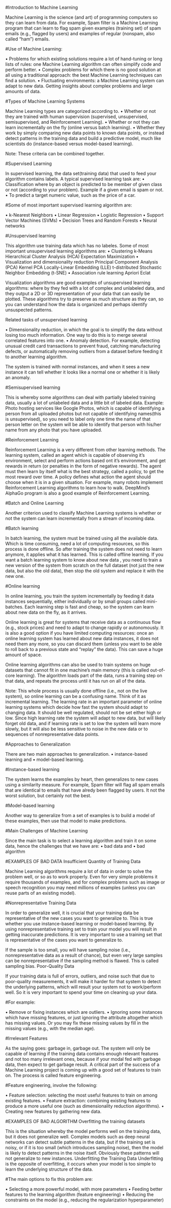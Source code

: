 #Introduction to Machine Learning

Machine Learning is the science (and art) of programming computers so they can learn from data. For example, Spam filter is a Machine Learning program that can learn to flag spam given examples (training set) of spam emails (e.g., flagged by users) and examples of regular (nonspam, also called “ham”) emails.

#Use of Machine Learning:

• Problems for which existing solutions require a lot of hand-tuning or long lists of rules: one
Machine Learning algorithm can often simplify code and perform better.
• Complex problems for which there is no good solution at all using a traditional approach:
the best Machine Learning techniques can find a solution.
• Fluctuating environments: a Machine Learning system can adapt to new data. Getting
insights about complex problems and large amounts of data.

#Types of Machine Learning Systems

Machine Learning types are categorized according to.
• Whether or not they are trained with human supervision (supervised, unsupervised, semisupervised, and Reinforcement Learning).
• Whether or not they can learn incrementally on the fly (online versus batch learning).
• Whether they work by simply comparing new data points to known data points, or instead
detect patterns in the training data and build a predictive model, much like scientists do (instance-based versus model-based learning).

Note: These criteria can be combined together.

#Supervised Learning

In supervised learning, the data set(training data) that used to feed your algorithm contains labels. A typical supervised learning task are:
• Classification where by an object is predicted to be member of given class or not (according to your problem). Example if a given email is spam or not.
• To predict a target numeric value, such as the price of a car.

#Some of most important supervised learning algorithm are:

• k-Nearest Neighbors
• Linear Regression
• Logistic Regression
• Support Vector Machines (SVMs)
• Decision Trees and Random Forests
• Neural networks

#Unsupervised learning

This algorithm use training data which has no labeles.
Some of most important unsupervised learning algorithms are: • Clustering
k-Means
Hierarchical Cluster Analysis (HCA) Expectation Maximization
• Visualization and dimensionality reduction Principal Component Analysis (PCA)
Kernel PCA
Locally-Linear Embedding (LLE)
t-distributed Stochastic Neighbor Embedding (t-SNE)
• Association rule learning Apriori
Eclat

Visualization algorithms are good examples of unsupervised learning algorithms: where by they fed with a lot of complex and unlabeled data, and they output a 2D or 3D representation of your data that can easily be plotted. These algorithms try to preserve as much structure as they can, so you can understand how the data is organized and perhaps identify unsuspected patterns.

Related tasks of unsupervised learning

• Dimensionality reduction, in which the goal is to simplify the data without losing too much
information. One way to do this is to merge several correlated features into one.
• Anomaly detection. For example, detecting unusual credit card transactions to prevent fraud,
catching manufacturing defects, or automatically removing outliers from a dataset before feeding it to another learning algorithm.

The system is trained with normal instances, and when it sees a new instance it can tell whether it looks like a normal one or whether it is likely an anomaly.

#Semisupervised learning

This is whereby some algorithms can deal with partially labeled training data, usually a lot of unlabeled data and a little bit of labeled data.
Example: Photo hosting services like Google Photos, which is capable of identifying a person from all uploaded photos but not capable of identifying names(this is unsupervised), so you need to label only one time the name of that person letter on the system will be able to identify that person with his/her name from any photo that you have uploaded.

#Reinforcement Learning

Reinforcement Learning is a very different from other learning methods. The learning system, called an agent which is capable of observing it’s environment, select and perform actions based ont it’s environment, and get rewards in return (or penalties in the form of negative rewards). The agent must then learn by itself what is the best strategy, called a policy, to get the most reward over time. A policy defines what action the agent should choose when it is in a given situation.
For example, many robots implement Reinforcement Learning algorithms to learn how to walk. DeepMind’s AlphaGo program is also a good example of Reinforcement Learning.

#Batch and Online Learning

Another criterion used to classify Machine Learning systems is whether or not the system can learn incrementally from a stream of incoming data.

#Batch learning

In batch learning, the system must be trained using all the available data. Which is time consuming, need a lot of computing resources, so this process is done offline. So after training the system does not need to learn anymore, it applies what it has learned. This is called offline learning.
If you want a batch learning system to know about new data , you need to train a new version of the system from scratch on the full dataset (not just the new data, but also the old data), then stop the old system and replace it with the new one.

#Online learning

In online learning, you train the system incrementally by feeding it data instances sequentially, either individually or by small groups called mini-batches. Each learning step is fast and cheap, so the system can learn about new data on the fly, as it arrives.

Online learning is great for systems that receive data as a continuous flow (e.g., stock prices) and need to adapt to change rapidly or autonomously. It is also a good option if you have limited computing resources: once an online learning system has learned about new data instances, it does not need them any more, so you can discard them (unless you want to be able to roll back to a previous state and “replay” the data). This can save a huge amount of space.

Online learning algorithms can also be used to train systems on huge datasets that cannot fit in one machine’s main memory (this is called out-of-core learning). The algorithm loads part of the data, runs a training step on that data, and repeats the process until it has run on all of the data.

Note: This whole process is usually done offline (i.e., not on the live system), so online learning can
be a confusing name. Think of it as incremental learning.
The learning rate in an important parameter of online learning systems which decide how fast the system should adapt to changing data. It should be well regulated, should not be set either high or low. Since high learning rate the system will adapt to new data, but will likely forget old data, and if learning rate is set to low the system will learn more slowly, but it will also be less sensitive to noise in the new data or to sequences of nonrepresentative data points.

#Approaches to Generalization

There are two main approaches to generalization.
• instance-based learning and
• model-based learning.

#Instance-based learning

The system learns the examples by heart, then generalizes to new cases using a similarity measure. For example, Spam filter will flag all spam emails that are identical to emails that have alredy been flagged by users. It not the worst solution, but certainly not the best.

#Model-based learning

Another way to generalize from a set of examples is to build a model of these examples, then use that model to make predictions.

#Main Challenges of Machine Learning

Since the main task is to select a learning algorithm and train it on some data, hence the challenges that we have are:
• bad data and
• bad algorithm

#EXAMPLES OF BAD DATA Insufficient Quantity of Training Data

Machine Learning algorithms require a lot of data in order to solve the problem well, or so as to work properly. Even for very simple problems it require thousands of examples, and for complex problems such as image or speech recognition you may need millions of examples (unless you can reuse parts of an existing model).

#Nonrepresentative Training Data

In order to generalize well, it is crucial that your training data be representative of the new cases you want to generalize to. This is true whether you use instance-based learning or model-based learning. By using nonrepresentative training set to train your model you will result in getting inaccurate predictions. It is very important to use a training set that is representative of the cases you want to generalize to.

If the sample is too small, you will have sampling noise (i.e., nonrepresentative data as a result of chance), but even very large samples can be nonrepresentative if the sampling method is flawed. This is called sampling bias.
Poor-Quality Data

If your training data is full of errors, outliers, and noise such that due to poor-quality measurements, it will make it harder for that system to detect the underlying patterns, which will result your system not to work/perform well. So it is very important to spend your time on cleaning up your data.

#For example:

• Remove or fixing instances which are outliers.
• Ignoring some instances which have missing features, or just ignoring the attribute
altogether which has missing values. Or you may fix these missing values by fill in the missing values (e.g., with the median age).

#Irrelevant Features

As the saying goes: garbage in, garbage out.
The system will only be capable of learning if the training data contains enough relevant features and not too many irrelevant ones, because if your modal fed with garbage data, then expect to get garbage result. A critical part of the success of a Machine Learning project is coming up with a good set of features to train on. The process is called feature engineering.

#Feature engineering, involve the following:

• Feature selection: selecting the most useful features to train on among existing features.
• Feature extraction: combining existing features to produce a more useful one (such as
dimensionality reduction algorithms).
• Creating new features by gathering new data.

#EXAMPLES OF BAD ALGORITHM Overfitting the training datasets

This is the situation whereby the model performs well on the training data, but it does not generalize well. Complex models such as deep neural networks can detect subtle patterns in the data, but if the training set is noisy, or if it is too small (which introduces sampling noise), then the model is likely to detect patterns in the noise itself. Obviously these patterns will not generalize to new instances.
Underfitting the Training Data
Underfitting is the opposite of overfitting, it occurs when your model is too simple to learn the underlying structure of the data.

#The main options to fix this problem are:

• Selecting a more powerful model, with more parameters
• Feeding better features to the learning algorithm (feature engineering)
• Reducing the constraints on the model (e.g., reducing the regularization hyperparameter)
